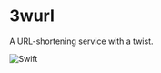 # 3wurl
A URL-shortening service with a twist.

![Swift](https://github.com/Davidde94/3wurl/workflows/Swift/badge.svg?branch=master)
